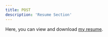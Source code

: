 ```yaml
---
title: POST
description: 'Resume Section'
---
```

 
Here, you can view and download [my resume](assets/Elizabeth-Hewett-Resume.pdf "my resume").
